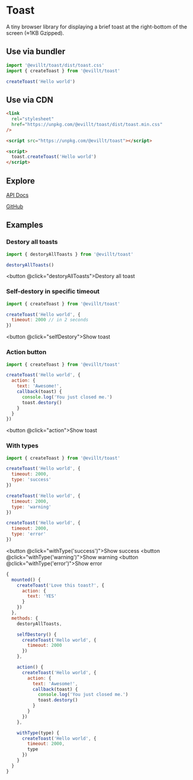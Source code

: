 # Toast

A tiny browser library for displaying a brief toast at the right-bottom of the screen (≈1KB Gzipped).

## Use via bundler

<Snippet text="npm install @evillt/toast" />

```js
import '@evillt/toast/dist/toast.css'
import { createToast } from '@evillt/toast'

createToast('Hello world')
```

## Use via CDN

```html
<link
  rel="stylesheet"
  href="https://unpkg.com/@evillt/toast/dist/toast.min.css"
/>

<script src="https://unpkg.com/@evillt/toast"></script>

<script>
  toast.createToast('Hello world')
</script>
```

## Explore

<a href="/docs/">API Docs</a>

[GitHub](https://github.com/evillt/toast)

## Examples

### Destory all toasts

```js
import { destoryAllToasts } from '@evillt/toast'

destoryAllToasts()
```

<button @click="destoryAllToasts">Destory all toast</button>

### Self-destory in specific timeout

```js
import { createToast } from '@evillt/toast'

createToast('Hello world', {
  timeout: 2000 // in 2 seconds
})
```

<button @click="selfDestory">Show toast</button>

### Action button

```js
import { createToast } from '@evillt/toast'

createToast('Hello world', {
  action: {
    text: 'Awesome!',
    callback(toast) {
      console.log('You just closed me.')
      toast.destory()
    }
  }
})
```

<button @click="action">Show toast</button>

### With types

```js
import { createToast } from '@evillt/toast'

createToast('Hello world', {
  timeout: 2000,
  type: 'success'
})

createToast('Hello world', {
  timeout: 2000,
  type: 'warning'
})

createToast('Hello world', {
  timeout: 2000,
  type: 'error'
})
```

<button @click="withType('success')">Show success</button>
<button @click="withType('warning')">Show warning</button>
<button @click="withType('error')">Show error</button>

```js { mixin: true }
{
  mounted() {
    createToast('Love this toast?', {
      action: {
        text: 'YES'
      }
    })
  },
  methods: {
    destoryAllToasts,

    selfDestory() {
      createToast('Hello world', {
        timeout: 2000
      })
    },

    action() {
      createToast('Hello world', {
        action: {
          text: 'Awesome!',
          callback(toast) {
            console.log('You just closed me.')
            toast.destory()
          }
        }
      })
    },

    withType(type) {
      createToast('Hello world', {
        timeout: 2000,
        type
      })
    }
  }
}
```
